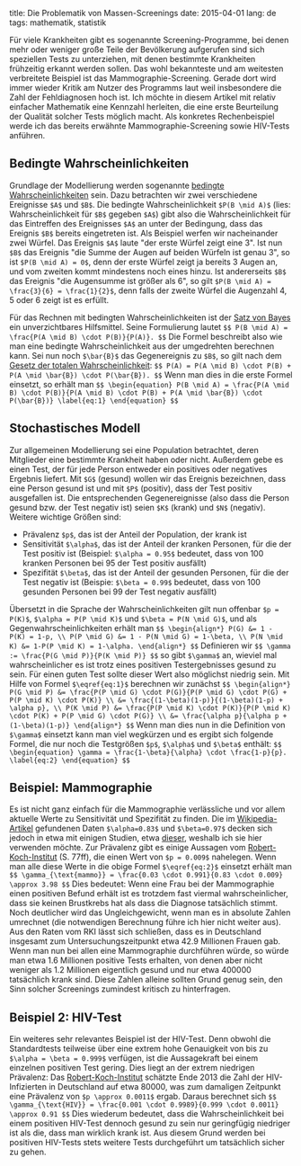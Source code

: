 title: Die Problematik von Massen-Screenings
date: 2015-04-01
lang: de
tags: mathematik, statistik

Für viele Krankheiten gibt es sogenannte Screening-Programme, bei denen mehr oder weniger große Teile der Bevölkerung aufgerufen sind sich speziellen Tests zu unterziehen, mit denen bestimmte Krankheiten frühzeitig erkannt werden sollen. Das wohl bekannteste und am weitesten verbreitete Beispiel ist das Mammographie-Screening. Gerade dort wird immer wieder Kritik am Nutzer des Programms laut weil insbesondere die Zahl der Fehldiagnosen hoch ist. Ich möchte in diesem Artikel mit relativ einfacher Mathematik eine Kennzahl herleiten, die eine erste Beurteilung der Qualität solcher Tests möglich macht. Als konkretes Rechenbeispiel werde ich das bereits erwähnte Mammographie-Screening sowie HIV-Tests anführen.

## Bedingte Wahrscheinlichkeiten

Grundlage der Modellierung werden sogenannte [bedingte Wahrscheinlichkeiten][condprob] sein. Dazu betrachten wir zwei verschiedene Ereignisse `$A$` und `$B$`. Die bedingte Wahrscheinlichkeit `$P(B \mid A)$` (lies: Wahrscheinlichkeit für `$B$` gegeben `$A$`) gibt also die Wahrscheinlichkeit für das Eintreffen des Ereignisses `$A$` an unter der Bedingung, dass das Ereignis `$B$` bereits eingetreten ist. Als Beispiel werfen wir nacheinander zwei Würfel. Das Ereignis `$A$` laute "der erste Würfel zeigt eine 3". Ist nun `$B$` das Ereignis "die Summe der Augen auf beiden Würfeln ist genau 3", so ist `$P(B \mid A) = 0$`, denn der erste Würfel zeigt ja bereits 3 Augen an, und vom zweiten kommt mindestens noch eines hinzu. Ist andererseits `$B$` das Ereignis "die Augensumme ist größer als 6", so gilt `$P(B \mid A) = \frac{3}{6} = \frac{1}{2}$`, denn falls der zweite Würfel die Augenzahl 4, 5 oder 6 zeigt ist es erfüllt.

Für das Rechnen mit bedingten Wahrscheinlichkeiten ist der [Satz von Bayes][bayes] ein unverzichtbares Hilfsmittel. Seine Formulierung lautet 
`$$ P(B \mid A) = \frac{P(A \mid B) \cdot P(B)}{P(A)}. $$`
Die Formel beschreibt also wie man eine bedingte Wahrscheinlichkeit aus der umgedrehten berechnen kann. Sei nun noch `$\bar{B}$` das Gegenereignis zu `$B$`, so gilt nach dem [Gesetz der totalen Wahrscheinlichkeit][totalprob]: 
`$$ P(A) = P(A \mid B) \cdot P(B) + P(A \mid \bar{B}) \cdot P(\bar{B}). $$`
Wenn man dies in die erste Formel einsetzt, so erhält man 
`$$ \begin{equation} P(B \mid A) = \frac{P(A \mid B) \cdot P(B)}{P(A \mid B) \cdot P(B) + P(A \mid \bar{B}) \cdot P(\bar{B})} \label{eq:1} \end{equation} $$`

## Stochastisches Modell

Zur allgemeinen Modellierung sei eine Population betrachtet, deren Mitglieder eine bestimmte Krankheit haben oder nicht. Außerdem gebe es einen Test, der für jede Person entweder ein positives oder negatives Ergebnis liefert. Mit `$G$` (gesund) wollen wir das Ereignis bezeichnen, dass eine Person gesund ist und mit `$P$` (positiv), dass der Test positiv ausgefallen ist. Die entsprechenden Gegenereignisse (also dass die Person gesund bzw. der Test negativ ist) seien `$K$` (krank) und `$N$` (negativ). Weitere wichtige Größen sind:

* Prävalenz `$p$`, das ist der Anteil der Population, der krank ist
* Sensitivität `$\alpha$`, das ist der Anteil der kranken Personen, für die der Test positiv ist (Beispiel: `$\alpha = 0.95$` bedeutet, dass von 100 kranken Personen bei 95 der Test positiv ausfällt)
* Spezifität `$\beta$`, das ist der Anteil der gesunden Personen, für die der Test negativ ist (Beispie: `$\beta = 0.99$` bedeutet, dass von 100 gesunden Personen bei 99 der Test negativ ausfällt)

Übersetzt in die Sprache der Wahrscheinlichkeiten gilt nun offenbar `$p = P(K)$`, `$\alpha = P(P \mid K)$` und `$\beta = P(N \mid G)$`, und als Gegenwahrscheinlichkeiten erhält man 
`$$ \begin{align*} P(G) &= 1 - P(K) = 1-p, \\ P(P \mid G) &= 1 - P(N \mid G) = 1-\beta, \\ P(N \mid K) &= 1-P(P \mid K) = 1-\alpha. \end{align*} $$`
Definieren wir 
`$$ \gamma := \frac{P(G \mid P)}{P(K \mid P)} $$`
so gibt `$\gamma$` an, wieviel mal wahrscheinlicher es ist trotz eines positiven Testergebnisses gesund zu sein. Für einen guten Test sollte dieser Wert also möglichst niedrig sein. Mit Hilfe von Formel `$\eqref{eq:1}$` berechnen wir zunächst
`$$
	\begin{align*}
		P(G \mid P) &= \frac{P(P \mid G) \cdot P(G)}{P(P \mid G) \cdot P(G) + P(P \mid K) \cdot P(K)} \\ &= \frac{(1-\beta)(1-p)}{(1-\beta)(1-p) + \alpha p}, \\
		P(K \mid P) &= \frac{P(P \mid K) \cdot P(K)}{P(P \mid K) \cdot P(K) + P(P \mid G) \cdot P(G)} \\ &= \frac{\alpha p}{\alpha p + (1-\beta)(1-p)}
	\end{align*}
$$`
Wenn man dies nun in die Definition von `$\gamma$` einsetzt kann man viel wegkürzen und es ergibt sich folgende Formel, die nur noch die Testgrößen `$p$`, `$\alpha$` und `$\beta$` enthält:
`$$ \begin{equation} \gamma = \frac{1-\beta}{\alpha} \cdot \frac{1-p}{p}. \label{eq:2} \end{equation} $$`

## Beispiel: Mammographie

Es ist nicht ganz einfach für die Mammographie verlässliche und vor allem aktuelle Werte zu Sensitivität und Spezifität zu finden. Die im [Wikipedia-Artikel][wikiMammo] gefundenen Daten `$\alpha=0.83$` und `$\beta=0.97$` decken sich jedoch in etwa mit einigen Studien, etwa [dieser][KGMC2000], weshalb ich sie hier verwenden möchte. Zur Prävalenz gibt es einige Aussagen vom [Robert-Koch-Institut][rki_brust] (S. 77ff), die einen Wert von `$p = 0.009$` nahelegen. Wenn man alle diese Werte in die obige Formel `$\eqref{eq:2}$` einsetzt erhält man
`$$ \gamma_{\text{mammo}} = \frac{0.03 \cdot 0.991}{0.83 \cdot 0.009} \approx 3.98 $$`
Dies bedeutet: Wenn eine Frau bei der Mammographie einen positiven Befund erhält ist es trotzdem fast viermal wahrscheinlicher, dass sie keinen Brustkrebs hat als dass die Diagnose tatsächlich stimmt. Noch deutlicher wird das Ungleichgewicht, wenn man es in absolute Zahlen umrechnet (die notwendigen Berechnung führe ich hier nicht weiter aus). Aus den Raten vom RKI lässt sich schließen, dass es in Deutschland insgesamt zum Untersuchungszeitpunkt etwa 42.9 Millionen Frauen gab. Wenn man nun bei allen eine Mammographie durchführen würde, so würde man etwa 1.6 Millionen positive Tests erhalten, von denen aber nicht weniger als 1.2 Millionen eigentlich gesund und nur etwa 400000 tatsächlich krank sind. Diese Zahlen alleine sollten Grund genug sein, den Sinn solcher Screenings zumindest kritisch zu hinterfragen.

## Beispiel 2: HIV-Test

Ein weiteres sehr relevantes Beispiel ist der HIV-Test. Denn obwohl die Standardtests teilweise über eine extrem hohe Genauigkeit von bis zu `$\alpha = \beta = 0.999$` verfügen, ist die Aussagekraft bei einem einzelnen positiven Test gering. Dies liegt an der extrem niedrigen Prävalenz: Das [Robert-Koch-Institut][rki_hiv] schätzte Ende 2013 die Zahl der HIV-Infizierten in Deutschland auf etwa 80000, was zum damaligen Zeitpunkt eine Prävalenz von `$p \approx 0.0011$` ergab. Daraus berechnet sich
`$$ \gamma_{\text{HIV}} = \frac{0.001 \cdot 0.9989}{0.999 \cdot 0.0011} \approx 0.91 $$`
Dies wiederum bedeutet, dass die Wahrscheinlichkeit bei einem positiven HIV-Test dennoch gesund zu sein nur geringfügig niedriger ist als die, dass man wirklich krank ist. Aus diesem Grund werden bei positiven HIV-Tests stets weitere Tests durchgeführt um tatsächlich sicher zu gehen.



[bayes]: http://de.wikipedia.org/wiki/Satz_von_Bayes
[condprob]: http://de.wikipedia.org/wiki/Bedingte_Wahrscheinlichkeit
[rki_brust]: http://edoc.rki.de/documents/rki_fv/re2vZ2t28Ir8Y/PDF/23GSS31yB0GKUhU.pdf
[rki_hiv]: http://www.rki.de/DE/Content/InfAZ/H/HIVAIDS/Epidemiologie/Daten_und_Berichte/EckdatenDeutschland.pdf?__blob=publicationFile
[totalprob]: http://de.wikipedia.org/wiki/Bedingte_Wahrscheinlichkeit#Gesetz_der_totalen_Wahrscheinlichkeit
[wikiMammo]: http://de.wikipedia.org/wiki/Mammographie#Kritik_am_Mammographie-Screening
[KGMC2000]: http://www.ncbi.nlm.nih.gov/pubmed/11002452
